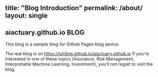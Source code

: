 title: "Blog Introduction"
permalink: /about/
layout: single
---

## aiactuary.github.io BLOG

This blog is a sample blog for Github Pages blog sevice.

The real blog is on <https://juh5ng.github.io/aiactuary.github.io>
If you're interested in one of these topics {Insurance, Risk Management, Interpretable Machine Learning, Investment}, you'll not regret to visit the blog.
